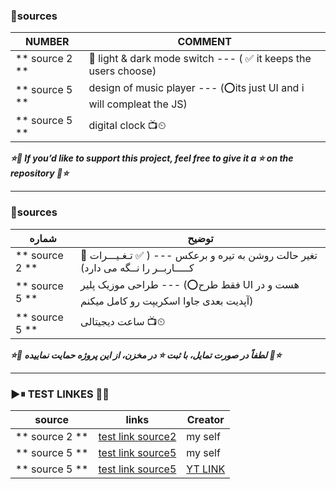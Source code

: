 ### 📄sources

| NUMBER | COMMENT |
| ------- | -------------- |
| ** source 2 ** | 🔲 light & dark mode switch --- ( ✅ it keeps the users choose)|
| ** source 5 ** |  design of music player --- (⭕its just UI and i will compleat the JS) |
| ** source 5 ** | digital clock 📺⏲ |

***⭐💖  If you’d like to support this project, feel free to give it a ⭐️ on the repository 💖⭐***
______

### 📄sources

| شماره | توضیح |
| ------- | -------------- |
| ** source 2 ** | 🔲 تغیر حالت روشن به تیره و برعکس --- ( ✅ تـغـیـــرات کـــــاربــر را نــگه می دارد)|
| ** source 5 ** |  طراحی موزیک پلیر --- (⭕فقط طرح UI هست و در آپدیت بعدی جاوا اسکریپت رو کامل میکنم) |
| ** source 5 ** | ساعت دیجیتالی 📺⏲ |


***⭐💖  لطفاً در صورت تمایل، با ثبت ⭐️ در مخزن، از این پروژه حمایت نماییده 💖⭐***

______
### ▶⏸ TEST LINKES 🔗🔄

| source | links | Creator |
| ------- | -------------- |--------------------|
| ** source 2 ** | [test link source2](https://amirbest100.github.io/UI_LAB/source2) | my self |
| ** source 5 ** | [test link source5](https://amirbest100.github.io/UI_LAB/source5) | my self |
| ** source 5 ** | [test link source5](https://amirbest100.github.io/UI_LAB/clock) |[YT LINK](https://www.youtube.com/watch?v=5tC46h022YE)|
